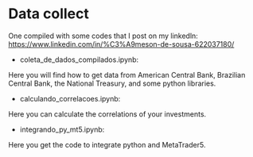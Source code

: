 # Data collect

One compiled with some codes that I post on my linkedln: https://www.linkedin.com/in/%C3%A9meson-de-sousa-622037180/

* coleta_de_dados_compilados.ipynb:

Here you will find how to get data from American Central Bank, Brazilian Central Bank, the National Treasury, and some python libraries.

* calculando_correlacoes.ipynb:

Here you can calculate the correlations of your investments.

* integrando_py_mt5.ipynb:

Here you get the code to integrate python and MetaTrader5.

